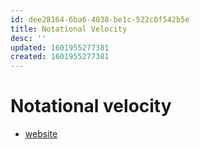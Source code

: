 ```yaml
---
id: dee28164-6ba6-4038-be1c-522c0f542b5e
title: Notational Velocity
desc: ''
updated: 1601955277381
created: 1601955277381
---
```


# Notational velocity
- [website](http://notational.net/)

